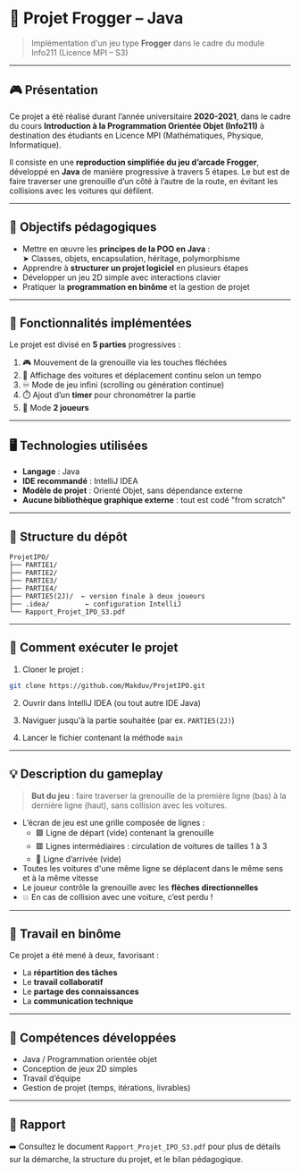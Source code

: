# 🐸 Projet Frogger – Java

> Implémentation d'un jeu type **Frogger** dans le cadre du module Info211 (Licence MPI – S3)

---

## 🎮 Présentation

Ce projet a été réalisé durant l’année universitaire **2020-2021**, dans le cadre du cours **Introduction à la Programmation Orientée Objet (Info211)** à destination des étudiants en Licence MPI (Mathématiques, Physique, Informatique).

Il consiste en une **reproduction simplifiée du jeu d’arcade Frogger**, développé en **Java** de manière progressive à travers 5 étapes. Le but est de faire traverser une grenouille d’un côté à l’autre de la route, en évitant les collisions avec les voitures qui défilent.

---

## 🧱 Objectifs pédagogiques

- Mettre en œuvre les **principes de la POO en Java** :  
  ➤ Classes, objets, encapsulation, héritage, polymorphisme  
- Apprendre à **structurer un projet logiciel** en plusieurs étapes  
- Développer un jeu 2D simple avec interactions clavier  
- Pratiquer la **programmation en binôme** et la gestion de projet

---

## 🚧 Fonctionnalités implémentées

Le projet est divisé en **5 parties** progressives :

1. 🎮 Mouvement de la grenouille via les touches fléchées  
2. 🚗 Affichage des voitures et déplacement continu selon un tempo  
3. ♾️ Mode de jeu infini (scrolling ou génération continue)  
4. ⏱️ Ajout d’un **timer** pour chronométrer la partie  
5. 👥 Mode **2 joueurs**

---

## 🖥️ Technologies utilisées

- **Langage** : Java  
- **IDE recommandé** : IntelliJ IDEA  
- **Modèle de projet** : Orienté Objet, sans dépendance externe  
- **Aucune bibliothèque graphique externe** : tout est codé "from scratch"

---

## 📁 Structure du dépôt

```
ProjetIPO/
├── PARTIE1/
├── PARTIE2/
├── PARTIE3/
├── PARTIE4/
├── PARTIE5(2J)/  ← version finale à deux joueurs
├── .idea/         ← configuration IntelliJ
└── Rapport_Projet_IPO_S3.pdf
```

---

## 📝 Comment exécuter le projet

1. Cloner le projet :
```bash
git clone https://github.com/Makduv/ProjetIPO.git
```

2. Ouvrir dans IntelliJ IDEA (ou tout autre IDE Java)

3. Naviguer jusqu'à la partie souhaitée (par ex. `PARTIE5(2J)`)

4. Lancer le fichier contenant la méthode `main`

---

## 💡 Description du gameplay

> **But du jeu** : faire traverser la grenouille de la première ligne (bas) à la dernière ligne (haut), sans collision avec les voitures.

- L’écran de jeu est une grille composée de lignes :
  - 🟩 Ligne de départ (vide) contenant la grenouille
  - 🟥 Lignes intermédiaires : circulation de voitures de tailles 1 à 3
  - 🏁 Ligne d’arrivée (vide)
- Toutes les voitures d'une même ligne se déplacent dans le même sens et à la même vitesse
- Le joueur contrôle la grenouille avec les **flèches directionnelles**
- 💥 En cas de collision avec une voiture, c’est perdu !

---

## 👥 Travail en binôme

Ce projet a été mené à deux, favorisant :

- La **répartition des tâches**
- Le **travail collaboratif**
- Le **partage des connaissances**
- La **communication technique**

---

## 🧠 Compétences développées

- Java / Programmation orientée objet
- Conception de jeux 2D simples
- Travail d’équipe
- Gestion de projet (temps, itérations, livrables)

---

## 📄 Rapport

➡️ Consultez le document `Rapport_Projet_IPO_S3.pdf` pour plus de détails sur la démarche, la structure du projet, et le bilan pédagogique.
